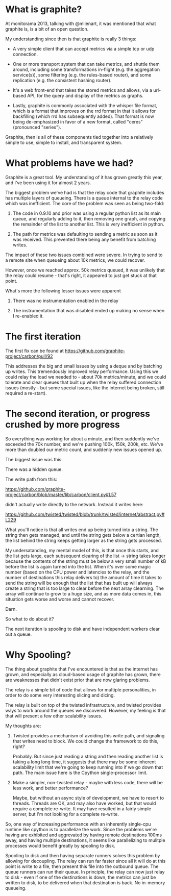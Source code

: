 What is graphite?
=================

At monitorama 2013, talking with @mlienart, it was mentioned that what
graphite is, is a bit of an open question.

My understanding since then is that graphite is really 3 things:

* A very simple client that can accept metrics via a simple tcp or udp
  connection.

* One or more transport system that can take metrics, and shuttle them
  around, including some transformations in-flight (e.g. the
  aggregation service(s)), some filtering (e.g. the rules-based
  router), and some replication (e.g. the consistent hashing router).

* It's a web front-end that takes the stored metrics and allows, via a
  url-based API, for the query and display of the metrics as graphs.

* Lastly, graphite is commonly associated with the whisper file
  format, which is a format that improves on the rrd format in that it
  allows for backfilling (which rrd has subsequently added).  That
  format is now being de-emphasized in favor of a new format, called
  "ceres" (pronounced "series").

Graphite, then is all of these components tied together into a
relatively simple to use, simple to install, and transparent system.

What problems have we had?
==========================

Graphite is a great tool.  My understanding of it has grown greatly
this year, and I've been using it for almost 2 years.

The biggest problem we've had is that the relay code that graphite
includes has multiple layers of queueing.  There is a queue internal
to the relay code which was inefficient.  The core of the problem was
seen as being two-fold:

1. The code in 0.9.10 and prior was using a regular python list as its
main queue, and regularly adding to it, then removing one graph, and
copying the remainder of the list to another list.  This is very
inefficient in python.

2. The path for metrics was defaulting to sending a metric as soon as
it was received.  This prevented there being any benefit from batching
writes.

The impact of these two issues combined were severe.  In trying to
send to a remote site when queueing about 10k metrics, we could recover.

However, once we reached approx. 50k metrics queued, it was unlikely
that the relay could resume - that's right, it appeared to just get
stuck at that point.

What's more the following lesser issues were apparent

1. There was no instrumentation enabled in the relay

2. The instrumentation that was disabled ended up making no sense when I re-enabled it.

The first iteration
===================

The first fix can be found at https://github.com/graphite-project/carbon/pull/92

This addresses the big and small issues by using a deque and by
batching up writes.  This tremendously improved relay performance.
Using this we could relay the load we needed to - about 70k
metrics/minute, and we could tolerate and clear queues that built up
when the relay suffered connection issues (mostly - but some special
issues, like the internet being broken, still required a re-start).

The second iteration, or progress crushed by more progress
==========================================================

So everything was working for about a minute, and then suddently we've
exceeded the 70k number, and we're pushing 100k, 150k, 200k, etc.
We've more than doubled our metric count, and suddenly new issues
opened up.

The biggest issue was this:

There was a hidden queue.

The write path from this:

  https://github.com/graphite-project/carbon/blob/master/lib/carbon/client.py#L57

didn't actually write directly to the network.  Instead it writes here:

  https://github.com/twisted/twisted/blob/trunk/twisted/internet/abstract.py#L229

What you'll notice is that all writes end up being turned into a
string.  The string then gets managed, and until the string gets below
a certian length, the list behind the string keeps getting larger as
the string gets processed.

My undersatanding, my mental model of this, is that once this starts,
and the list gets large, each subsequent clearing of the list ->
string takes longer because the contents of the string must be below a
very small number of kB before the list is again turned into the list.
When it's over some magic number (based on the CPU power and latencies
to the relay, and the number of destinations this relay delivers to)
the amount of time it takes to send the string will be enough that the
list that has built up will always create a string that is too large
to clear before the next array clearning.  The array will continue to
grow to a huge size, and as more data comes in, this situation gets
worse and worse and cannot recover.

Darn.

So what to do about it?

The next iteration is spooling to disk and have independent workers
clear out a queue.


Why Spooling?
=============

The thing about graphite that I've encountered is that as the internet
has grown, and especially as cloud-based usage of graphite has grown,
there are weaknesses that didn't exist prior that are now glaring
problems.

The relay is a simple bit of code that allows for multiple
personalities, in order to do some very interesting slicing and
dicing.

The relay is built on top of the twisted infrastructure, and twisted
provides ways to work around the queues we discovered.  However, my
feeling is that that will present a few other scalability issues.

My thoughts are:

1. Twisted provides a mechanism of avoiding this write path, and
   signaling that writes need to block.  We could change the framework
   to do this, right?

   Probably. But since just reading a string and then reading another
   list is taking a long long time, it suggests that there may be some
   inherent scalability limit that we're going to keep running into if
   we go down that path.  The main issue here is the Cpython
   single-processor limit.

2. Make a simpler, non-twisted relay - maybe with less code, there
   will be less work, and better performance?

   Maybe, but without an async style of development, we have to resort
   to threads.  Threads are OK, and may also have worked, but that
   would require a complete re-write.  It may have resulted in a
   fairly simple server, but I'm not looking for a complete re-write.

So, one way of increasing performance with an inherently single-cpu
runtime like cpython is to parallelize the work.  Since the problems
we're having are exhibited and aggrevated by having remote
destinations 100ms away, and having multiple destinations, it seems
like parallelizing to mulitple processes would benefit greatly by
spooling to disk.

Spooling to disk and then having separate runners solves this problem
by allowing for decoupling.  The relay can run far faster since all it
will do at this point is write to a file, then present this file into
the outbound queue.  The queue runners can run their queue.  In
principle, the relay can now just relay to disk - even if one of the
destinations is down, the metrics can just be written to disk, to be
delivered when that destination is back.  No in-memory queueing.
